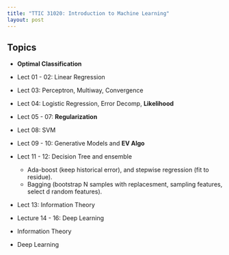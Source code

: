```yaml
---
title: "TTIC 31020: Introduction to Machine Learning"
layout: post
---
```


## Topics
- **Optimal Classification**
- Lect 01 - 02: Linear Regression
- Lect 03: Perceptron, Multiway, Convergence
- Lect 04: Logistic Regression, Error Decomp, **Likelihood**
- Lect 05 - 07: **Regularization**
- Lect 08: SVM
- Lect 09 - 10: Generative Models and **EV Algo**
- Lect 11 - 12: Decision Tree and ensemble
    - Ada-boost (keep historical error), and stepwise regression (fit to residue).
    - Bagging (bootstrap N samples with replacesment, sampling features, select d random features).
- Lect 13: Information Theory
- Lecture 14 - 16: Deep Learning

- Information Theory
- Deep Learning
